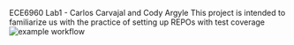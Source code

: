ECE6960 Lab1 - Carlos Carvajal and Cody Argyle
This project is intended to familiarize us with the practice of setting up REPOs with test coverage
![example workflow](https://github.com/CarlosCarvajal28/embedded_Lab1/actions/workflows/main.yml/badge.svg)